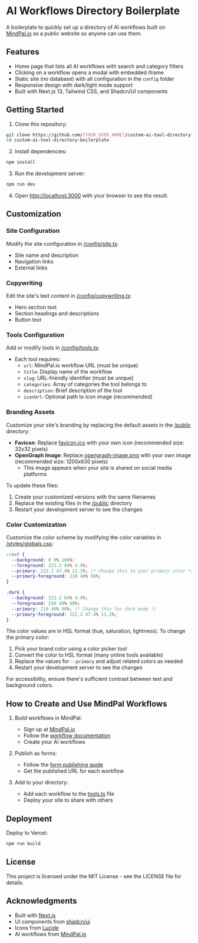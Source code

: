 # AI Workflows Directory Boilerplate

A boilerplate to quickly set up a directory of AI workflows built on [MindPal.io](https://mindpal.io) as a public website so anyone can use them.

## Features

- Home page that lists all AI workflows with search and category filters
- Clicking on a workflow opens a modal with embedded iframe
- Static site (no database) with all configuration in the `config` folder
- Responsive design with dark/light mode support
- Built with Next.js 13, Tailwind CSS, and Shadcn/UI components

## Getting Started

1. Clone this repository:

```bash
git clone https://github.com/[YOUR_USER_NAME]/custom-ai-tool-directory-boilerplate.git
cd custom-ai-tool-directory-boilerplate
```

2. Install dependencies:

```bash
npm install
```

3. Run the development server:

```bash
npm run dev
```

4. Open [http://localhost:3000](http://localhost:3000) with your browser to see the result.

## Customization

### Site Configuration

Modify the site configuration in [/config/site.ts](./config/site.ts):

- Site name and description
- Navigation links
- External links

### Copywriting

Edit the site's text content in [/config/copywriting.ts](./config/copywriting.ts):

- Hero section text
- Section headings and descriptions
- Button text

### Tools Configuration

Add or modify tools in [/config/tools.ts](./config/tools.ts):

- Each tool requires:
  - `url`: MindPal.io workflow URL (must be unique)
  - `title`: Display name of the workflow
  - `slug`: URL-friendly identifier (must be unique)
  - `categories`: Array of categories the tool belongs to
  - `description`: Brief description of the tool
  - `iconUrl`: Optional path to icon image (recommended)

### Branding Assets

Customize your site's branding by replacing the default assets in the [/public](./public) directory:

- **Favicon**: Replace [favicon.ico](./public/favicon.ico) with your own icon (recommended size: 32x32 pixels)
- **OpenGraph Image**: Replace [opengraph-image.png](./public/opengraph-image.png) with your own image (recommended size: 1200x630 pixels)
  - This image appears when your site is shared on social media platforms

To update these files:

1. Create your customized versions with the same filenames
2. Replace the existing files in the [/public](./public) directory
3. Restart your development server to see the changes

### Color Customization

Customize the color scheme by modifying the color variables in [/styles/globals.css](./styles/globals.css):

```css
:root {
  --background: 0 0% 100%;
  --foreground: 222.2 84% 4.9%;
  --primary: 222.2 47.4% 11.2%; /* Change this to your primary color */
  --primary-foreground: 210 40% 98%;
}

.dark {
  --background: 222.2 84% 4.9%;
  --foreground: 210 40% 98%;
  --primary: 210 40% 98%; /* Change this for dark mode */
  --primary-foreground: 222.2 47.4% 11.2%;
}
```

The color values are in HSL format (hue, saturation, lightness). To change the primary color:

1. Pick your brand color using a color picker tool
2. Convert the color to HSL format (many online tools available)
3. Replace the values for `--primary` and adjust related colors as needed
4. Restart your development server to see the changes

For accessibility, ensure there's sufficient contrast between text and background colors.

## How to Create and Use MindPal Workflows

1. Build workflows in MindPal:

   - Sign up at [MindPal.io](https://mindpal.io)
   - Follow the [workflow documentation](https://docs.mindpal.space/workflow)
   - Create your AI workflows

2. Publish as forms:

   - Follow the [form publishing guide](https://docs.mindpal.space/workflow/run/form)
   - Get the published URL for each workflow

3. Add to your directory:
   - Add each workflow to the [tools.ts](./config/tools.ts) file
   - Deploy your site to share with others

## Deployment

Deploy to Vercel:

```bash
npm run build
```

## License

This project is licensed under the MIT License - see the LICENSE file for details.

## Acknowledgments

- Built with [Next.js](https://nextjs.org/)
- UI components from [shadcn/ui](https://ui.shadcn.com/)
- Icons from [Lucide](https://lucide.dev)
- AI workflows from [MindPal.io](https://mindpal.io)
